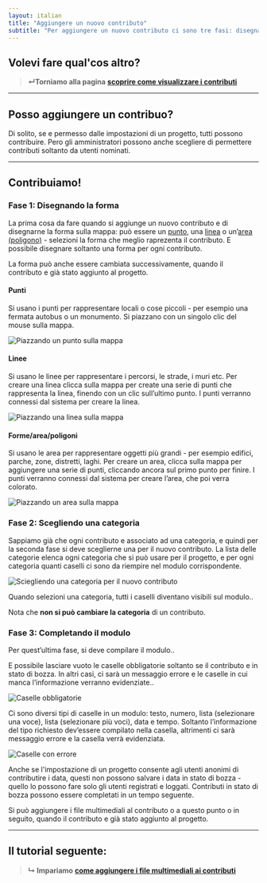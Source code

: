 ```yaml
---
layout: italian
title: "Aggiungere un nuovo contributo"
subtitle: "Per aggiungere un nuovo contributo ci sono tre fasi: disegnare la forma, selezionare una categoria, completare la scheda."
---
```


## Volevi fare qual'cos altro?

> **&#8629;Torniamo alla pagina**
 [**scoprire come visualizzare i contributi**](access-contributions.html)

---

## Posso aggiungere un contribuo?

Di solito, se e permesso dalle impostazioni di un progetto, tutti possono contribuire. Pero gli amministratori possono anche scegliere di permettere contributi soltanto da utenti nominati.

---

## Contribuiamo!

### Fase 1: Disegnando la forma

La prima cosa da fare quando si aggiunge un nuovo contributo e di disegnarne la forma sulla mappa:  può essere un [punto](#points), una [linea](#lines) o un’[area (poligono)](#areas) - selezioni la forma che meglio raprezenta il contributo.  E possibile disegnare soltanto una forma per ogni contributo.

La forma può anche essere cambiata successivamente, quando il contributo e già stato aggiunto al progetto.
#### Punti

Si usano i punti per rappresentare locali o cose piccoli - per esempio una fermata autobus o un monumento.  Si piazzano con un singolo clic del mouse sulla mappa.

![Piazzando un punto sulla mappa](/images/en/it/placing-a-point.png)

#### Linee

Si usano le linee per rappresentare i percorsi, le strade, i muri etc.  Per creare una linea clicca sulla mappa per create una serie di punti che rappresenta la linea, finendo con un clic sull’ultimo punto.  I punti verranno connessi dal sistema per creare la linea.

![Piazzando una linea sulla mappa](/images/en/it/drawing-a-line.png)

#### Forme/area/poligoni

Si usano le area per rappresentare oggetti più grandi - per esempio edifici, parche, zone, distretti, laghi. Per creare un area, clicca sulla mappa per aggiungere una serie di punti, cliccando ancora sul primo punto per finire.  I punti verranno connessi dal sistema per creare l’area, che poi verra colorato.

![Piazzando un area sulla mappa](/images/en/it/drawing-an-area.png)

### Fase 2: Scegliendo una categoria

Sappiamo già che ogni contributo e associato ad una categoria, e quindi per la seconda fase si deve sceglierne una per il nuovo contributo.  La lista delle categorie elenca ogni categoria che si può usare per il progetto, e per ogni categoria quanti caselli ci sono da riempire nel modulo corrispondente.

![Sciegliendo una categoria per il nuovo contributo](/images/en/it/contributing-choosing-a-category.png)

Quando selezioni una categoria, tutti i caselli diventano visibili sul modulo..

Nota che **non si può cambiare la categoria** di un contributo.

### Fase 3: Completando il modulo

Per quest’ultima fase, si deve compilare il modulo..

E possibile lasciare vuoto le caselle obbligatorie soltanto se il contributo e in stato di bozza.  In altri casi, ci sarà un messaggio errore e le caselle in cui manca l’informazione verranno evidenziate..

![Caselle obbligatorie](/images/en/it/contributing-required-fields.png)

Ci sono diversi tipi di caselle in un modulo: testo, numero, lista (selezionare una voce), lista (selezionare più voci), data e tempo.  Soltanto l’informazione del tipo richiesto dev’essere compilato nella casella, altrimenti ci sarà messaggio errore e la casella verrà evidenziata.

![Caselle con errore](/images/en/it/contributing-invalid-fields.png)

Anche se l'impostazione di un progetto consente agli utenti anonimi di contributire i data, questi non possono salvare i data in stato di bozza - quello lo possono fare solo gli utenti registrati e loggati.  Contributi in stato di bozza possono essere completati in un tempo seguente.

Si può aggiungere i file multimediali al contributo o a questo punto o in seguito, quando il contributo e già stato aggiunto al progetto.

---

## Il tutorial seguente:

> **&#8627; Impariamo**
 [**come aggiungere i file multimediali ai contributi**](upload-media-files.html)
